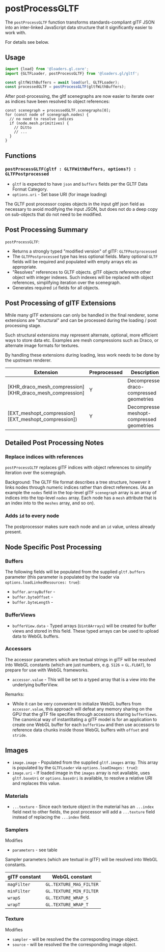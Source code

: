 # postProcessGLTF

The `postProcessGLTF` function transforms standards-compliant glTF JSON 
into an inter-linked JavaScript data structure that it significantly easier to work with. 

For details see below.

## Usage

```typescript
import {load} from '@loaders.gl.core';
import {GLTFLoader, postProcessGLTF} from '@loaders.gl/gltf';

const gltfWithBuffers = await load(url, GLTFLoader);
const processedGLTF = postProcessGLTF(gltfWithBuffers);
```

After post-processing, the gltf scenegraphs are now easier to iterate over as indices have been resolved to object references:

```
const scenegraph = processedGLTF.scenegraphs[0];
for (const node of scenegraph.nodes) {
  // no need to resolve indices
  if (node.mesh.primitives) {
    // Ditto
    // ...
  }
}
```

## Functions

### `postProcessGLTF(gltf : GLTFWithBuffers, options?) : GLTFPostprocessed`

- `gltf` is expected to have `json` and `buffers` fields per the GLTF Data Format Category.
- `options.uri` - Set base URI (for image loading)

The GLTF post processor copies objects in the input gltf json field as necessary to avoid modifying the input JSON, but does not do a deep copy on sub-objects that do not need to be modified.

## Post Processing Summary

`postProcessGLTF`:

- Returns a strongly typed "modified version" of glTF: `GLTFPostprocessed`
- The `GLTFPostprocessed` type has less optional fields. Many optional `GLTF` fields will be required and populated with empty arrays etc as appropriate.
- "Resolves" references to GLTF objects. glTF objects reference other object with integer indexes. Such indexes will be replaced with object references, simplifying iteration over the scenegraph.
- Generates required `id` fields for all objects. 

## Post Processing of glTF Extensions

Mhile many glTF extensions can only be handled in the final renderer, some extensions are "structural" and can be processed during the loading / post processing stage. 

Such structural extensions may represent alternate, optional, more efficient ways to store data etc. 
Examples are mesh compressions such as Draco, or alternate image formats for textures.

By handling these extensions during loading, less work needs to be done by the upstream renderer.

| Extension                                               | Preprocessed | Description                                |
| ------------------------------------------------------- | ------------ | ------------------------------------------ |
| [KHR_draco_mesh_compression][KHR_draco_mesh_compression] | Y            | Decompresses draco-compressed geometries   |
| [EXT_meshopt_compression][EXT_meshopt_compression])      | Y            | Decompresses meshopt-compressed geometries |


## Detailed Post Processing Notes

### Replace indices with references

`postProcessGLTF` replaces glTF indices with object references to simplify iteration over the scenegraph.

Background: The GLTF file format describes a tree structure, however it links nodes through numeric indices rather than direct references. (As an example the `nodes` field in the top-level glTF `scenegraph` array is an array of indices into the top-level `nodes` array. Each node has a `mesh` attribute that is an index into to the `meshes` array, and so on).

### Adds `id` to every node

The postprocessor makes sure each node and an `id` value, unless already present.

## Node Specific Post Processing

### Buffers

The following fields will be populated from the supplied `gltf.buffers` parameter (this parameter is populated by the loader via `options.loadLinkedResources: true`):

- `buffer.arrayBuffer` -
- `buffer.byteOffset` -
- `buffer.byteLength` -

### BufferViews

- `bufferView.data` - Typed arrays (`Uint8Arrays`) will be created for buffer views and stored in this field. These typed arrays can be used to upload data to WebGL buffers.

### Accessors

The accessor parameters which are textual strings in glTF will be resolved into WebGL constants (which are just numbers, e.g. `5126` = `GL.FLOAT`), to prepare for use with WebGL frameworks.

- `accessor.value` - This will be set to a typed array that is a view into the underlying bufferView.

Remarks:

- While it can be very convenient to initialize WebGL buffers from `accessor.value`, this approach will defeat any memory sharing on the GPU that the glTF file specifies through accessors sharing `bufferViews`. The canonical way of instantitating a glTF model is for an application to create one WebGL buffer for each `bufferView` and then use accessors to reference data chunks inside those WebGL buffers with `offset` and `stride`.

## Images

- `image.image` - Populated from the supplied `gltf.images` array. This array is populated by the `GLTFLoader` via `options.loadImages: true`):
- `image.uri` - If loaded image in the `images` array is not available, uses `gltf.baseUri` or `options.baseUri` is available, to resolve a relative URI and replaces this value.

### Materials

- `...texture` - Since each texture object in the material has an `...index` field next to other fields, the post processor will add a `...texture` field instead of replacing the `...index` field.

### Samplers

Modifies

- `parameters` - see table

Sampler parameters (which are textual in glTF) will be resolved into WebGL constants.

| glTF constant | WebGL constant          |
| ------------- | ----------------------- |
| `magFilter`   | `GL.TEXTURE_MAG_FILTER` |
| `minFilter`   | `GL.TEXTURE_MIN_FILTER` |
| `wrapS`       | `GL.TEXTURE_WRAP_S`     |
| `wrapT`       | `GL.TEXTURE_WRAP_T`     |

### Texture

Modifies

- `sampler` - will be resolved the the corresponding image object.
- `source` - will be resolved the the corresponding image object.
